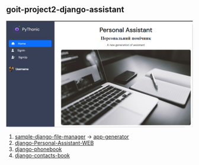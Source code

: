 ## goit-project2-django-assistant

<div align="left">
  <img src="/imgs/Titul.png">
</div>

1. [sample-django-file-manager](https://github.com/diixo/sample-django-file-manager) -> [app-generator](https://github.com/diixo/django-corporate-dashboard)
2. [django-Personal-Assistant-WEB](https://github.com/diixo/Personal-Assistant-WEB)
3. [django-phonebook](https://github.com/diixo/django-phonebook)
4. [django-contacts-book](https://github.com/diixo/django-contacts-book)
